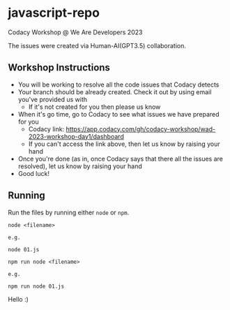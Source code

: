 # javascript-repo

Codacy Workshop @ We Are Developers 2023

The issues were created via Human-AI(GPT3.5) collaboration.

## Workshop Instructions

* You will be working to resolve all the code issues that Codacy detects
* Your branch should be already created. Check it out by using email you've provided us with
  * If it's not created for you then please us know
* When it's go time, go to Codacy to see what issues we have prepared for you
  * Codacy link: https://app.codacy.com/gh/codacy-workshop/wad-2023-workshop-day1/dashboard
  * If you can't access the link above, then let us know by raising your hand
* Once you're done (as in, once Codacy says that there all the issues are resolved), let us know by raising your hand
* Good luck!

## Running

Run the files by running either `node` or `npm`.

```
node <filename>

e.g.

node 01.js
```

```
npm run node <filename>

e.g.

npm run node 01.js

```

Hello :)
